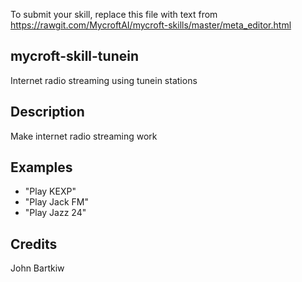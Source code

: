 To submit your skill, replace this file with text from 
https://rawgit.com/MycroftAI/mycroft-skills/master/meta_editor.html


## mycroft-skill-tunein
Internet radio streaming using tunein stations

## Description 
Make internet radio streaming work 

## Examples 
* "Play KEXP"
* "Play Jack FM"
* "Play Jazz 24"

## Credits 
John Bartkiw
